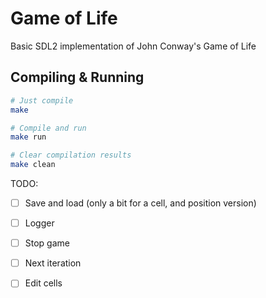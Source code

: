 # Game of Life

Basic SDL2 implementation of John Conway's Game of Life

## Compiling & Running

```sh
# Just compile
make

# Compile and run
make run

# Clear compilation results
make clean
```

TODO:
- [ ] Save and load (only a bit for a cell, and position version)
- [ ] Logger
- [ ] Stop game
- [ ] Next iteration
- [ ] Edit cells



<!--

# Byte version
16*N = w*h
N = (w*h)/16

# Bit version
16*N = (w*h)/8
N = (w*h)/128

-->


<!--
Serialization of a game of life
2 bytes para versão

N - number of cells alive
w - width
h - height

if(N < (1/64)*w*h):

    version 1:
    save: every bit w*h (1 bit each cell)

else:
    version 2:
    save: positions (2*4 bytes for each position)
-->